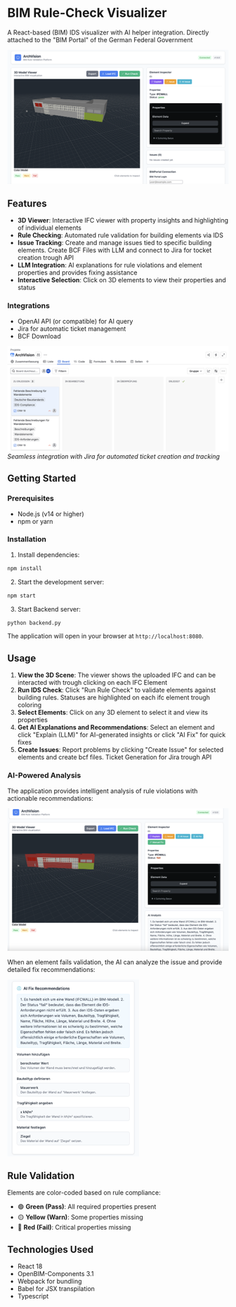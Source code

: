 # BIM Rule-Check Visualizer

A React-based  (BIM) IDS visualizer with AI helper integration. Directly attached to the "BIM Portal" of the German Federal Government

![Main Interface](docs/images/main-interface-overview.png)

## Features

- **3D Viewer**: Interactive IFC viewer with property insights and highlighting of individual elements
- **Rule Checking**: Automated rule validation for building elements via IDS
- **Issue Tracking**: Create and manage issues tied to specific building elements. Create BCF Files with LLM and connect to Jira for tocket creation trough API
- **LLM Integration**: AI explanations for rule violations and element properties and provides fixing assistance
- **Interactive Selection**: Click on 3D elements to view their properties and status

### Integrations
- OpenAI API (or compatible) for AI query
- Jira for automatic ticket management 
- BCF Download

![Jira Integration](docs/images/jira-integration.png)
*Seamless integration with Jira for automated ticket creation and tracking*

## Getting Started

### Prerequisites

- Node.js (v14 or higher)
- npm or yarn

### Installation

1. Install dependencies:
```bash
npm install
```

2. Start the development server:
```bash
npm start
```
3. Start Backend server:
```bash
python backend.py
```

The application will open in your browser at `http://localhost:8080`.

## Usage

1. **View the 3D Scene**: The viewer shows the uploaded IFC and can be interacted with trough clicking on each IFC Element
2. **Run IDS Check**: Click "Run Rule Check" to validate elements against building rules. Statuses are highlighted on each ifc element trough coloring
3. **Select Elements**: Click on any 3D element to select it and view its properties
4. **Get AI Explanations and Recommendations**: Select an element and click "Explain (LLM)" for AI-generated insights or click "AI Fix" for quick fixes
5. **Create Issues**: Report problems by clicking "Create Issue" for selected elements and create bcf files. Ticket Generation for Jira trough API

### AI-Powered Analysis

The application provides intelligent analysis of rule violations with actionable recommendations:

![AI Analysis](docs/images/ai-analysis-feature.png)

When an element fails validation, the AI can analyze the issue and provide detailed fix recommendations:

<img src="docs/images/ai-fix-recommendations.png" alt="AI Fix Recommendations" width="300">

## Rule Validation

Elements are color-coded based on rule compliance:
- 🟢 **Green (Pass)**: All required properties present
- 🟡 **Yellow (Warn)**: Some properties missing
- 🔴 **Red (Fail)**: Critical properties missing


## Technologies Used

- React 18
- OpenBIM-Components 3.1
- Webpack for bundling
- Babel for JSX transpilation
- Typescript
